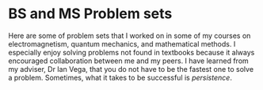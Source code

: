 # BS and MS Problem sets
Here are some of problem sets that I worked on in some of my courses on electromagnetism, quantum mechanics, and mathematical methods. I especially enjoy solving problems not found in textbooks because it always encouraged collaboration between me and my peers. I have learned from my adviser, Dr Ian Vega, that you do not have to be the fastest one to solve a problem. Sometimes, what it takes to be successful is _persistence_.
